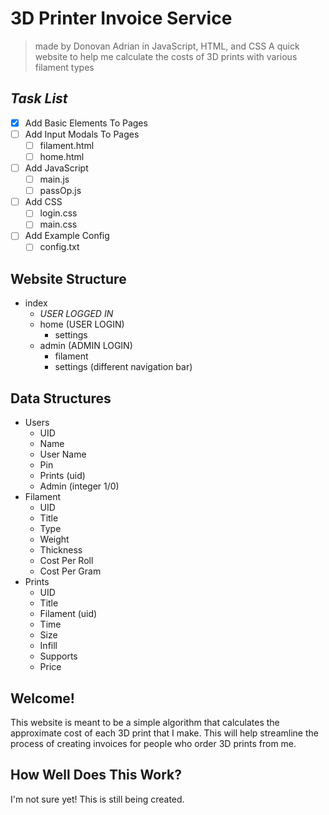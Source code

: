 # 3D Printer Invoice Service
> made by Donovan Adrian in JavaScript, HTML, and CSS
 A quick website to help me calculate the costs of 3D prints with various filament types


## ***Task List***
- [x] Add Basic Elements To Pages
- [ ] Add Input Modals To Pages
  - [ ] filament.html
  - [ ] home.html
- [ ] Add JavaScript
  - [ ] main.js
  - [ ] passOp.js
- [ ] Add CSS
  - [ ] login.css
  - [ ] main.css
- [ ] Add Example Config
  - [ ] config.txt

## Website Structure
- index
  - *USER LOGGED IN*
  - home (USER LOGIN)
    - settings
  - admin (ADMIN LOGIN)
    - filament
    - settings (different navigation bar)

## Data Structures
- Users
  - UID
  - Name
  - User Name
  - Pin
  - Prints (uid)
  - Admin (integer 1/0)
- Filament
  - UID
  - Title
  - Type
  - Weight
  - Thickness
  - Cost Per Roll
  - Cost Per Gram
- Prints
  - UID
  - Title
  - Filament (uid)
  - Time
  - Size
  - Infill
  - Supports
  - Price

## Welcome!
This website is meant to be a simple algorithm that 
calculates the approximate cost of each 3D print that 
I make. This will help streamline the process of 
creating invoices for people who order 3D prints from 
me.


## How Well Does This Work?
I'm not sure yet! This is still being created.